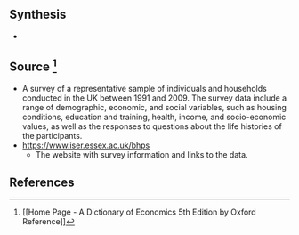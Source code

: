 ## Synthesis
- 
## Source [^1]
- A survey of a representative sample of individuals and households conducted in the UK between 1991 and 2009. The survey data include a range of demographic, economic, and social variables, such as housing conditions, education and training, health, income, and socio-economic values, as well as the responses to questions about the life histories of the participants.
- https://www.iser.essex.ac.uk/bhps
	- The website with survey information and links to the data.
## References

[^1]: [[Home Page - A Dictionary of Economics 5th Edition by Oxford Reference]]